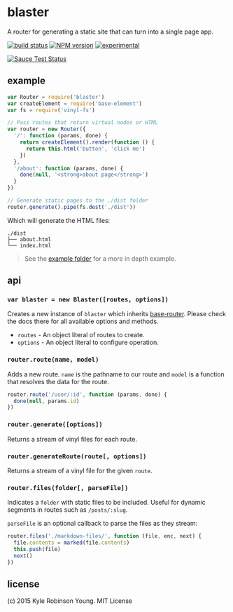 # blaster
A router for generating a static site that can turn into a single page app.

[![build status](https://secure.travis-ci.org/shama/blaster.svg)](https://travis-ci.org/shama/blaster)
[![NPM version](https://badge.fury.io/js/blaster.svg)](https://badge.fury.io/js/blaster)
[![experimental](http://hughsk.github.io/stability-badges/dist/experimental.svg)](http://github.com/hughsk/stability-badges)

[![Sauce Test Status](https://saucelabs.com/browser-matrix/shama.svg)](https://saucelabs.com/u/shama)

## example

```js
var Router = require('blaster')
var createElement = require('base-element')
var fs = require('vinyl-fs')

// Pass routes that return virtual nodes or HTML
var router = new Router({
  '/': function (params, done) {
    return createElement().render(function () {
      return this.html('button', 'click me')
    })
  },
  '/about': function (params, done) {
    done(null, '<strong>about page</strong>')
  }
})

// Generate static pages to the ./dist folder
router.generate().pipe(fs.dest('./dist'))
```

Which will generate the HTML files:

```shell
./dist
├── about.html
└── index.html
```

> See the [example folder](https://github.com/shama/blaster/tree/master/examples)
for a more in depth example.

## api

### `var blaster = new Blaster([routes, options])`
Creates a new instance of `blaster` which inherits
[base-router](https://www.npmjs.com/package/base-router). Please check the docs
there for all available options and methods.

* `routes` - An object literal of routes to create.
* `options` - An object literal to configure operation.

### `router.route(name, model)`
Adds a new route. `name` is the pathname to our route and `model` is a function
that resolves the data for the route.

```js
router.route('/user/:id', function (params, done) {
  done(null, params.id)
})
```

### `router.generate([options])`
Returns a stream of vinyl files for each route.

### `router.generateRoute(route[, options])`
Returns a stream of a vinyl file for the given `route`.

### `router.files(folder[, parseFile])`
Indicates a `folder` with static files to be included. Useful for dynamic
segments in routes such as `/posts/:slug`.

`parseFile` is an optional callback to parse the files as they stream:

```js
router.files('./markdown-files/', function (file, enc, next) {
  file.contents = marked(file.contents)
  this.push(file)
  next()
})
```

## license
(c) 2015 Kyle Robinson Young. MIT License
